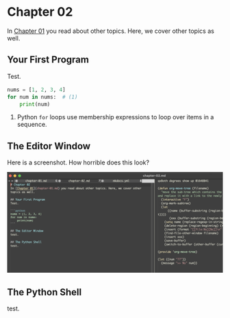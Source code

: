 # Chapter 02
In [Chapter 01](chapter-01.md) you read about other topics. Here, we cover other topics as well.

## Your First Program
Test.

```python
nums = [1, 2, 3, 4]
for num in nums:  # (1)
    print(num)
```

1. Python `for` loops use membership expressions to loop over items in a sequence.


## The Editor Window
Here is a screenshot. How horrible does this look?

![alt text](img/ch-02-image-test.png)

## The Python Shell
test.
